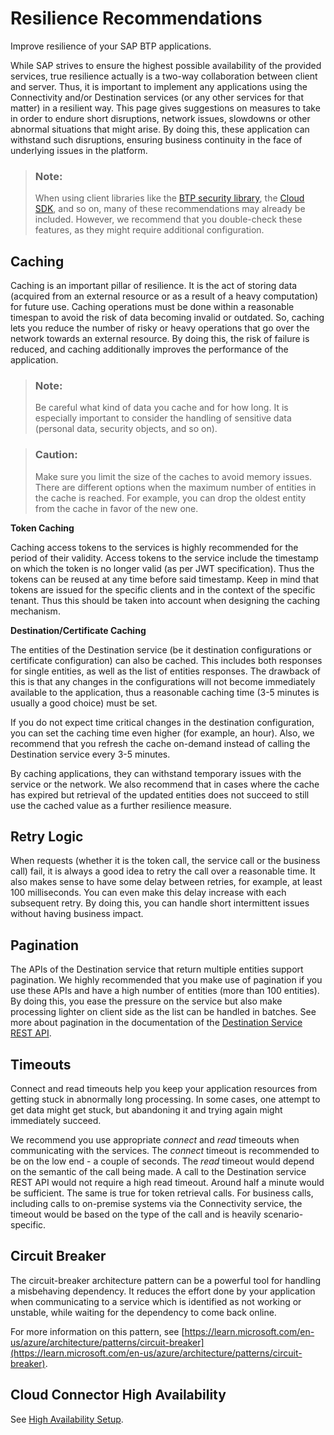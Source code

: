 <!-- loio6c88a099a151448282c0b29930adb594 -->

# Resilience Recommendations

Improve resilience of your SAP BTP applications.

While SAP strives to ensure the highest possible availability of the provided services, true resilience actually is a two-way collaboration between client and server. Thus, it is important to implement any applications using the Connectivity and/or Destination services \(or any other services for that matter\) in a resilient way. This page gives suggestions on measures to take in order to endure short disruptions, network issues, slowdowns or other abnormal situations that might arise. By doing this, these application can withstand such disruptions, ensuring business continuity in the face of underlying issues in the platform.

> ### Note:  
> When using client libraries like the [BTP security library](https://github.com/SAP/cloud-security-xsuaa-integration), the [Cloud SDK](https://sap.github.io/cloud-sdk/), and so on, many of these recommendations may already be included. However, we recommend that you double-check these features, as they might require additional configuration.



<a name="loio6c88a099a151448282c0b29930adb594__section_igw_31s_x5b"/>

## Caching

Caching is an important pillar of resilience. It is the act of storing data \(acquired from an external resource or as a result of a heavy computation\) for future use. Caching operations must be done within a reasonable timespan to avoid the risk of data becoming invalid or outdated. So, caching lets you reduce the number of risky or heavy operations that go over the network towards an external resource. By doing this, the risk of failure is reduced, and caching additionally improves the performance of the application.

> ### Note:  
> Be careful what kind of data you cache and for how long. It is especially important to consider the handling of sensitive data \(personal data, security objects, and so on\).

> ### Caution:  
> Make sure you limit the size of the caches to avoid memory issues. There are different options when the maximum number of entities in the cache is reached. For example, you can drop the oldest entity from the cache in favor of the new one.

**Token Caching**

Caching access tokens to the services is highly recommended for the period of their validity. Access tokens to the service include the timestamp on which the token is no longer valid \(as per JWT specification\). Thus the tokens can be reused at any time before said timestamp. Keep in mind that tokens are issued for the specific clients and in the context of the specific tenant. Thus this should be taken into account when designing the caching mechanism.

**Destination/Certificate Caching**

The entities of the Destination service \(be it destination configurations or certificate configuration\) can also be cached. This includes both responses for single entities, as well as the list of entities responses. The drawback of this is that any changes in the configurations will not become immediately available to the application, thus a reasonable caching time \(3-5 minutes is usually a good choice\) must be set.

If you do not expect time critical changes in the destination configuration, you can set the caching time even higher \(for example, an hour\). Also, we recommend that you refresh the cache on-demand instead of calling the Destination service every 3-5 minutes.

By caching applications, they can withstand temporary issues with the service or the network. We also recommend that in cases where the cache has expired but retrieval of the updated entities does not succeed to still use the cached value as a further resilience measure.



<a name="loio6c88a099a151448282c0b29930adb594__section_qlm_j1s_x5b"/>

## Retry Logic

When requests \(whether it is the token call, the service call or the business call\) fail, it is always a good idea to retry the call over a reasonable time. It also makes sense to have some delay between retries, for example, at least 100 milliseconds. You can even make this delay increase with each subsequent retry. By doing this, you can handle short intermittent issues without having business impact.



<a name="loio6c88a099a151448282c0b29930adb594__section_xjz_j1s_x5b"/>

## Pagination

The APIs of the Destination service that return multiple entities support pagination. We highly recommended that you make use of pagination if you use these APIs and have a high number of entities \(more than 100 entities\). By doing this, you ease the pressure on the service but also make processing lighter on client side as the list can be handled in batches. See more about pagination in the documentation of the [Destination Service REST API](destination-service-rest-api-23ccafb.md).



<a name="loio6c88a099a151448282c0b29930adb594__section_wlk_k1s_x5b"/>

## Timeouts

Connect and read timeouts help you keep your application resources from getting stuck in abnormally long processing. In some cases, one attempt to get data might get stuck, but abandoning it and trying again might immediately succeed.

We recommend you use appropriate *connect* and *read* timeouts when communicating with the services. The *connect* timeout is recommended to be on the low end - a couple of seconds. The *read* timeout would depend on the semantic of the call being made. A call to the Destination service REST API would not require a high read timeout. Around half a minute would be sufficient. The same is true for token retrieval calls. For business calls, including calls to on-premise systems via the Connectivity service, the timeout would be based on the type of the call and is heavily scenario-specific.



<a name="loio6c88a099a151448282c0b29930adb594__section_zrh_v3h_dvb"/>

## Circuit Breaker

The circuit-breaker architecture pattern can be a powerful tool for handling a misbehaving dependency. It reduces the effort done by your application when communicating to a service which is identified as not working or unstable, while waiting for the dependency to come back online.

For more information on this pattern, see [https://learn.microsoft.com/en-us/azure/architecture/patterns/circuit-breaker](https://learn.microsoft.com/en-us/azure/architecture/patterns/circuit-breaker).



<a name="loio6c88a099a151448282c0b29930adb594__section_vgy_k1s_x5b"/>

## Cloud Connector High Availability

See [High Availability Setup](high-availability-setup-2f9250b.md).


